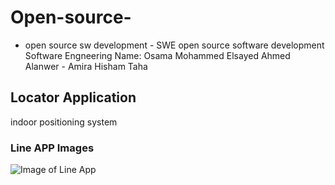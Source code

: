 # Open-source-
- open source sw development - SWE
open source software development Software Engneering   Name: Osama Mohammed Elsayed Ahmed Alanwer - Amira Hisham Taha 
## Locator Application
 indoor positioning system 
### Line APP Images
![Image of Line App](http://arforia.com/wp-content/uploads/2015/11/INNOVATION_Ibeacon1.jpg)

